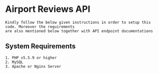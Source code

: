 # Airport Reviews API
```
Kindly follow the below given instructions in order to setup this code. Moreover the requirements 
are also mentioned below together with API endpoint documentations
``` 

## System Requirements
```
1. PHP v5.5.9 or higher
2. MySQL
3. Apache or Nginx Server
``` 




